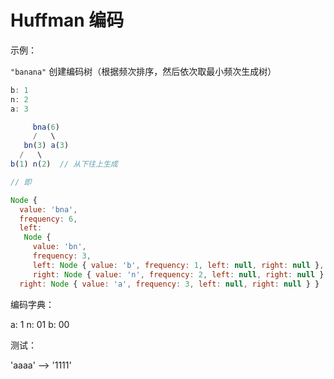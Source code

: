 # Huffman 编码

示例：

`"banana"` 创建编码树（根据频次排序，然后依次取最小频次生成树）

```js
b: 1
n: 2
a: 3

     bna(6)
     /   \
   bn(3) a(3)
  /   \
b(1) n(2)  // 从下往上生成

// 即

Node {
  value: 'bna',
  frequency: 6,
  left:
   Node {
     value: 'bn',
     frequency: 3,
     left: Node { value: 'b', frequency: 1, left: null, right: null },
     right: Node { value: 'n', frequency: 2, left: null, right: null } },
  right: Node { value: 'a', frequency: 3, left: null, right: null } }
```

编码字典：

a: 1
n: 01
b: 00

测试：

'aaaa' --> '1111'
